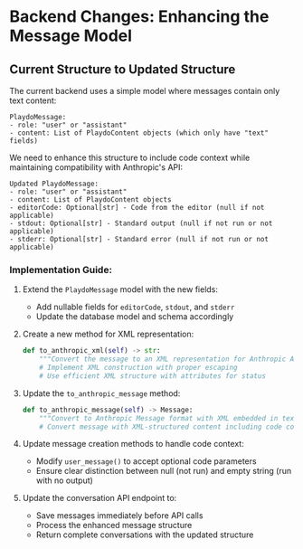 # Backend Changes: Enhancing the Message Model

## Current Structure to Updated Structure

The current backend uses a simple model where messages contain only text content:

```
PlaydoMessage:
- role: "user" or "assistant"
- content: List of PlaydoContent objects (which only have "text" fields)
```

We need to enhance this structure to include code context while maintaining compatibility with Anthropic's API:

```
Updated PlaydoMessage:
- role: "user" or "assistant"
- content: List of PlaydoContent objects
- editorCode: Optional[str] - Code from the editor (null if not applicable)
- stdout: Optional[str] - Standard output (null if not run or not applicable)
- stderr: Optional[str] - Standard error (null if not run or not applicable)
```

### Implementation Guide:

1. Extend the `PlaydoMessage` model with the new fields:
   - Add nullable fields for `editorCode`, `stdout`, and `stderr`
   - Update the database model and schema accordingly

2. Create a new method for XML representation:
   ```python
   def to_anthropic_xml(self) -> str:
       """Convert the message to an XML representation for Anthropic API."""
       # Implement XML construction with proper escaping
       # Use efficient XML structure with attributes for status
   ```

3. Update the `to_anthropic_message` method:
   ```python
   def to_anthropic_message(self) -> Message:
       """Convert to Anthropic Message format with XML embedded in text content."""
       # Convert message with XML-structured content including code context
   ```

4. Update message creation methods to handle code context:
   - Modify `user_message()` to accept optional code parameters
   - Ensure clear distinction between null (not run) and empty string (run with no output)

5. Update the conversation API endpoint to:
   - Save messages immediately before API calls
   - Process the enhanced message structure
   - Return complete conversations with the updated structure

